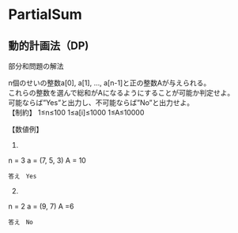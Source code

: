 # PartialSum
## 動的計画法（DP)
部分和問題の解法

n個のせいの整数a[0], a[1], …, a[n-1]と正の整数Aが与えられる。<br>
これらの整数を選んで総和がAになるようにすることが可能か判定せよ。<br>
可能ならば”Yes”と出力し、不可能ならば”No”と出力せよ。
<br>
【制約】 
1≤n≤100 
1≤a[i]≤1000 
1≤A≤10000 

【数値例】 

1) 
n = 3 
a = (7, 5, 3) 
A = 10 

	答え　Yes 
 
2) 
n = 2 
a = (9, 7) 
A =6 
 
	答え　No 